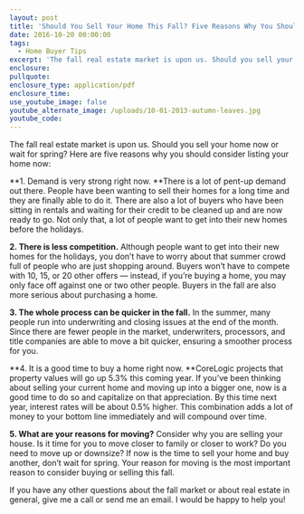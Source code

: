 ```yaml
---
layout: post
title: 'Should You Sell Your Home This Fall? Five Reasons Why You Should!'
date: 2016-10-20 00:00:00
tags:
  - Home Buyer Tips
excerpt: 'The fall real estate market is upon us. Should you sell your home now or wait for spring? Here are five reasons why you should consider listing your home now:'
enclosure:
pullquote:
enclosure_type: application/pdf
enclosure_time:
use_youtube_image: false
youtube_alternate_image: /uploads/10-01-2013-autumn-leaves.jpg
youtube_code:
---
```



The fall real estate market is upon us. Should you sell your home now or wait for spring? Here are five reasons why you should consider listing your home now:

**1. Demand is very strong right now.&nbsp;**There is a lot of pent-up demand out there. People have been wanting to sell their homes for a long time and they are finally able to do it. There are also a lot of buyers who have been sitting in rentals and waiting for their credit to be cleaned up and are now ready to go. Not only that, a lot of people want to get into their new homes before the holidays.

**2. There is less competition.**&nbsp;Although people want to get into their new homes for the holidays, you don’t have to worry about that summer crowd full of people who are just shopping around. Buyers won’t have to compete with 10, 15, or 20 other offers — instead, if you’re buying a home, you may only face off against one or two other people. Buyers in the fall are also more serious about purchasing a home.

**3. The whole process can be quicker in the fall.**&nbsp;In the summer, many people run into underwriting and closing issues at the end of the month. Since there are fewer people in the market, underwriters, processors, and title companies are able to move a bit quicker, ensuring a smoother process for you.

**4. It is a good time to buy a home right now.&nbsp;**CoreLogic projects that property values will go up 5.3% this coming year. If you’ve been thinking about selling your current home and moving up into a bigger one, now is a good time to do so and capitalize on that appreciation. By this time next year, interest rates will be about 0.5% higher. This combination adds a lot of money to your bottom line immediately and will compound over time.

**5. What are your reasons for moving?** Consider why you are selling your house. Is it time for you to move closer to family or closer to work? Do you need to move up or downsize? If now is the time to sell your home and buy another, don’t wait for spring. Your reason for moving is the most important reason to consider buying or selling this fall.

If you have any other questions about the fall market or about real estate in general, give me a call or send me an email. I would be happy to help you!

&nbsp;

&nbsp;
